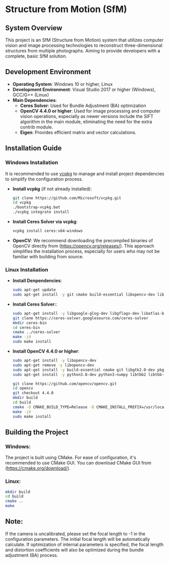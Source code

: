 # Structure from Motion (SfM)

## System Overview

This project is an SfM (Structure from Motion) system that utilizes computer vision and image processing technologies to 
reconstruct three-dimensional structures from multiple photographs. Aiming to provide developers with a complete, basic SfM solution.


## Development Environment

- **Operating System**: Windows 10 or higher, Linux
- **Development Environment**: Visual Studio 2017 or higher (Windows), GCC/G++ (Linux)
- **Main Dependencies**:
  - **Ceres Solver**: Used for Bundle Adjustment (BA) optimization
  - **OpenCV 4.4.0 or higher**: 
      Used for image processing and computer vision operations, especially as newer versions include the SIFT algorithm in the main module, 
	  eliminating the need for the extra contrib module.
  - **Eigen**: Provides efficient matrix and vector calculations.

## Installation Guide

### Windows Installation

It is recommended to use [vcpkg](https://github.com/microsoft/vcpkg) to manage and install project dependencies to simplify the configuration process.

- **Install vcpkg** (if not already installed):
   ```bash
   git clone https://github.com/Microsoft/vcpkg.git
   cd vcpkg
   ./bootstrap-vcpkg.bat
   ./vcpkg integrate install
   ```

- **Install Ceres Solver via vcpkg**:
  ```bash
  vcpkg install ceres:x64-windows
  ```

- **OpenCV**:
  We recommend downloading the precompiled binaries of OpenCV directly from (https://opencv.org/releases/).
  This approach simplifies the installation process, especially for users who may not be familiar with building from source.
  
### Linux Installation
- **Install Denpendencies**:
  ```bash
  sudo apt-get update
  sudo apt-get install -y git cmake build-essential libopencv-dev libeigen3-dev
  ```
	
- **Install Ceres Solver:**:
  ```bash
  sudo apt-get install -y libgoogle-glog-dev libgflags-dev libatlas-base-dev libsuitesparse-dev
  git clone https://ceres-solver.googlesource.com/ceres-solver
  mkdir ceres-bin
  cd ceres-bin
  cmake ../ceres-solver
  make -j4
  sudo make install
  ```
	
- **Install OpenCV 4.4.0 or higher**:
  ```bash
  sudo apt-get install -y libopencv-dev
  sudo apt-get remove -y libopencv-dev
  sudo apt-get install -y build-essential cmake git libgtk2.0-dev pkg-config libavcodec-dev libavformat-dev libswscale-dev
  sudo apt-get install -y python3.8-dev python3-numpy libtbb2 libtbb-dev libjpeg-dev libpng-dev libtiff-dev libdc1394-22-dev

  git clone https://github.com/opencv/opencv.git
  cd opencv
  git checkout 4.4.0
  mkdir build
  cd build
  cmake -D CMAKE_BUILD_TYPE=Release -D CMAKE_INSTALL_PREFIX=/usr/local ..
  make -j4
  sudo make install
  ```
	
## Building the Project

### Windows:
  The project is built using CMake. For ease of configuration, it's recommended to use CMake GUI.
  You can download CMake GUI from (https://cmake.org/download/).

### Linux:
  ```bash
  mkdir build
  cd build
  cmake ..
  make
  ```

## Note:
  If the camera is uncalibrated, please set the focal length to -1 in the configuration parameters. The initial focal length will be automatically calculate. 
  If optimization of internal parameters is specified, the focal length and distortion coefficients will also be optimized during the bundle adjustment (BA) process.